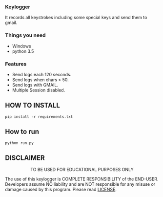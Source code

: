 ### Keylogger
It records all keystrokes including some special keys and send them to gmail.

### Things you need
* Windows
* python 3.5

### Features
* Send logs each 120 seconds.
* Send logs when chars > 50.
* Send logs with GMAIL.
* Multiple Session disabled.


## HOW TO INSTALL
```
pip install -r requirements.txt
```


## How to run
```
python run.py
```

## DISCLAIMER
<p align="center">
  TO BE USED FOR EDUCATIONAL PURPOSES ONLY
</p>

The use of this keylogger is COMPLETE RESPONSIBILITY of the END-USER. Developers assume NO liability and are NOT responsible for any misuse or damage caused by this program. Please read [LICENSE](LICENSE.md).

